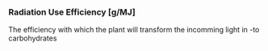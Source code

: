 

### Radiation Use Efficiency [g/MJ]

The efficiency with which the plant will transform the incomming light in -to carbohydrates
